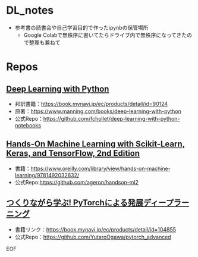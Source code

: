 # DL_notes
 * 参考書の読書会や自己学習目的で作ったipynbの保管場所
   * Google Colabで無秩序に書いてたらドライブ内で無秩序になってきたので整理も兼ねて

# Repos
## [Deep Learning with Python](DeepLearningwithPython)
* 邦訳書籍：https://book.mynavi.jp/ec/products/detail/id=90124
* 原著：https://www.manning.com/books/deep-learning-with-python
* 公式Repo：https://github.com/fchollet/deep-learning-with-python-notebooks

## [Hands-On Machine Learning with Scikit-Learn, Keras, and TensorFlow, 2nd Edition](handson_geron)
* 書籍：https://www.oreilly.com/library/view/hands-on-machine-learning/9781492032632/
* 公式Repo:https://github.com/ageron/handson-ml2

## [つくりながら学ぶ! PyTorchによる発展ディープラーニング](pytorch_advanced)
* 書籍リンク：https://book.mynavi.jp/ec/products/detail/id=104855
* 公式Repo：https://github.com/YutaroOgawa/pytorch_advanced

EOF